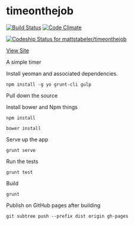 # timeonthejob

[![Build Status](https://travis-ci.org/mattstabeler/timeonthejob.svg)](https://travis-ci.org/mattstabeler/timeonthejob)
[![Code Climate](https://codeclimate.com/github/mattstabeler/timeonthejob/badges/gpa.svg)](https://codeclimate.com/github/mattstabeler/timeonthejob)


[ ![Codeship Status for mattstabeler/timeonthejob](https://codeship.com/projects/6f4405c0-a70f-0132-f240-466e34a6b6a7/status?branch=master)](https://codeship.com/projects/67140)

[View Site](http://mattstabeler.github.io/timeonthejob/)

A simple timer

Install yeoman and associated dependencies.

    npm install -g yo grunt-cli gulp

Pull down the source

Install bower and Npm things

    npm install

    bower install

Serve up the app

    grunt serve

Run the tests 

    grunt test

Build 

    grunt

Publish on GitHub pages after building 

    git subtree push --prefix dist origin gh-pages

<!-- codeship?! -->

